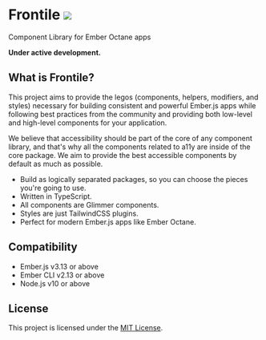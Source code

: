# Frontile ![](https://github.com/josemarluedke/frontile/workflows/CI/badge.svg)

Component Library for Ember Octane apps

**Under active development.**

## What is Frontile?

This project aims to provide the legos (components, helpers, modifiers, and styles) necessary for building consistent and powerful Ember.js apps while following best practices from the community and providing both low-level and high-level components for your application.

We believe that accessibility should be part of the core of any component library, and that's why all the components related to a11y are inside of the core package. We aim to provide the best accessible components by default as much as possible.

- Build as logically separated packages, so you can choose the pieces you're going to use.
- Written in TypeScript.
- All components are Glimmer components.
- Styles are just TailwindCSS plugins.
- Perfect for modern Ember.js apps like Ember Octane.

## Compatibility

* Ember.js v3.13 or above
* Ember CLI v2.13 or above
* Node.js v10 or above

## License

This project is licensed under the [MIT License](LICENSE.md).
